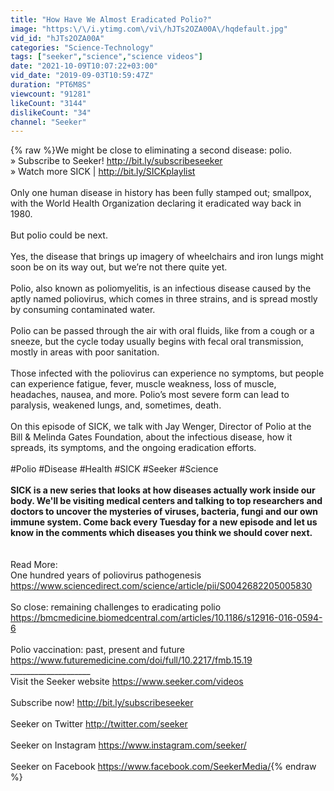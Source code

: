```yaml
---
title: "How Have We Almost Eradicated Polio?"
image: "https:\/\/i.ytimg.com\/vi\/hJTs2OZA00A\/hqdefault.jpg"
vid_id: "hJTs2OZA00A"
categories: "Science-Technology"
tags: ["seeker","science","science videos"]
date: "2021-10-09T10:07:22+03:00"
vid_date: "2019-09-03T10:59:47Z"
duration: "PT6M8S"
viewcount: "91281"
likeCount: "3144"
dislikeCount: "34"
channel: "Seeker"
---
```

{% raw %}We might be close to eliminating a second disease: polio. <br />» Subscribe to Seeker! <a rel="nofollow" target="blank" href="http://bit.ly/subscribeseeker">http://bit.ly/subscribeseeker</a><br />» Watch more SICK | <a rel="nofollow" target="blank" href="http://bit.ly/SICKplaylist">http://bit.ly/SICKplaylist</a><br /><br />Only one human disease in history has been fully stamped out; smallpox, with the World Health Organization declaring it eradicated way back in 1980. <br /><br />But polio could be next. <br /><br />Yes, the disease that brings up imagery of wheelchairs and iron lungs might soon be on its way out, but we’re not there quite yet.<br /><br />Polio, also known as poliomyelitis, is an infectious disease caused by the aptly named poliovirus, which comes in three strains, and is spread mostly by consuming contaminated water.<br /><br />Polio can be passed through the air with oral fluids, like from a cough or a sneeze, but the cycle today usually begins with fecal oral transmission, mostly in areas with poor sanitation. <br /><br />Those infected with the poliovirus can experience no symptoms, but people can experience fatigue, fever, muscle weakness, loss of muscle, headaches, nausea, and more. Polio’s most severe form can lead to paralysis, weakened lungs, and, sometimes, death. <br /><br />On this episode of SICK, we talk with Jay Wenger, Director of Polio at the Bill &amp; Melinda Gates Foundation, about the infectious disease, how it spreads, its symptoms, and the ongoing eradication efforts. <br /><br />#Polio #Disease #Health #SICK #Seeker #Science <br />____________________<br />SICK is a new series that looks at how diseases actually work inside our body. We'll be visiting medical centers and talking to top researchers and doctors to uncover the mysteries of viruses, bacteria, fungi and our own immune system. Come back every Tuesday for a new episode and let us know in the comments which diseases you think we should cover next.<br />____________________<br /><br />Read More:<br />One hundred years of poliovirus pathogenesis<br /><a rel="nofollow" target="blank" href="https://www.sciencedirect.com/science/article/pii/S0042682205005830">https://www.sciencedirect.com/science/article/pii/S0042682205005830</a><br /><br />So close: remaining challenges to eradicating polio<br /><a rel="nofollow" target="blank" href="https://bmcmedicine.biomedcentral.com/articles/10.1186/s12916-016-0594-6">https://bmcmedicine.biomedcentral.com/articles/10.1186/s12916-016-0594-6</a><br /><br />Polio vaccination: past, present and future<br /><a rel="nofollow" target="blank" href="https://www.futuremedicine.com/doi/full/10.2217/fmb.15.19">https://www.futuremedicine.com/doi/full/10.2217/fmb.15.19</a><br />____________________<br />Visit the Seeker website <a rel="nofollow" target="blank" href="https://www.seeker.com/videos">https://www.seeker.com/videos</a><br /><br />Subscribe now! <a rel="nofollow" target="blank" href="http://bit.ly/subscribeseeker">http://bit.ly/subscribeseeker</a><br /><br />Seeker on Twitter <a rel="nofollow" target="blank" href="http://twitter.com/seeker">http://twitter.com/seeker</a><br /><br />Seeker on Instagram <a rel="nofollow" target="blank" href="https://www.instagram.com/seeker/">https://www.instagram.com/seeker/</a><br /><br />Seeker on Facebook <a rel="nofollow" target="blank" href="https://www.facebook.com/SeekerMedia/">https://www.facebook.com/SeekerMedia/</a>{% endraw %}
